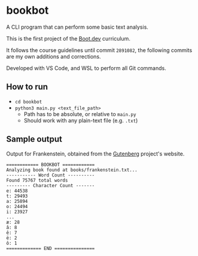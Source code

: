 # bookbot

A CLI program that can perform some basic text analysis.

This is the first project of the [Boot.dev](https://www.boot.dev) curriculum.

It follows the course guidelines until commit `2891082`, the following commits are my own additions and corrections.

Developed with VS Code, and WSL to perform all Git commands.

## How to run
- `cd bookbot`
- `python3 main.py <text_file_path>`
    - Path has to be absolute, or relative to `main.py`
    - Should work with any plain-text file (e.g. `.txt`)

## Sample output
Output for Frankenstein, obtained from the [Gutenberg](https://www.gutenberg.org/cache/epub/41445/pg41445.txt) project's website.
```
============ BOOKBOT ============
Analyzing book found at books/frankenstein.txt...
----------- Word Count ----------
Found 75767 total words
--------- Character Count -------
e: 44538
t: 29493
a: 25894
o: 24494
i: 23927
...
æ: 28
â: 8
ê: 7
ë: 2
ô: 1
============= END ===============
```